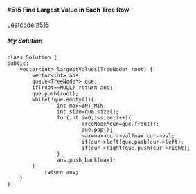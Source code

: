 #### #515 Find Largest Value in Each Tree Row
[Leetcode #515](https://leetcode.com/problems/find-largest-value-in-each-tree-row/)  

##### My Solution
```
class Solution {
public:
    vector<int> largestValues(TreeNode* root) {
        vector<int> ans;
        queue<TreeNode*> que;
        if(root==NULL) return ans;
        que.push(root);
        while(!que.empty()){
                int max=INT_MIN;
                int size=que.size();
                for(int i=0;i<size;i++){
                        TreeNode*cur=que.front();
                        que.pop();
                        max=max>cur->val?max:cur->val;
                        if(cur->left)que.push(cur->left);
                        if(cur->right)que.push(cur->right);
                }
                ans.push_back(max);
        }
            return ans;
    }
};
```
